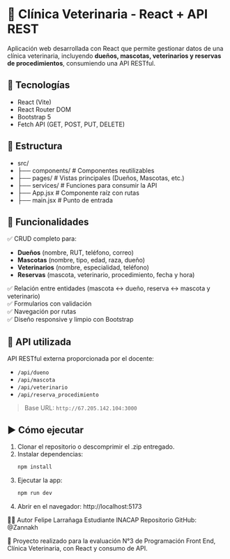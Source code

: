 # 🐾 Clínica Veterinaria - React + API REST

Aplicación web desarrollada con React que permite gestionar datos de una clínica veterinaria, incluyendo **dueños, mascotas, veterinarios y reservas de procedimientos**, consumiendo una API RESTful.

## 🚀 Tecnologías

- React (Vite)
- React Router DOM
- Bootstrap 5
- Fetch API (GET, POST, PUT, DELETE)

## 📂 Estructura

- src/
- ├── components/ # Componentes reutilizables
- ├── pages/ # Vistas principales (Dueños, Mascotas, etc.)
- ├── services/ # Funciones para consumir la API
- ├── App.jsx # Componente raíz con rutas
- ├── main.jsx # Punto de entrada


## 🧩 Funcionalidades

✅ CRUD completo para:

- **Dueños** (nombre, RUT, teléfono, correo)
- **Mascotas** (nombre, tipo, edad, raza, dueño)
- **Veterinarios** (nombre, especialidad, teléfono)
- **Reservas** (mascota, veterinario, procedimiento, fecha y hora)

✅ Relación entre entidades (mascota ↔ dueño, reserva ↔ mascota y veterinario)  
✅ Formularios con validación  
✅ Navegación por rutas  
✅ Diseño responsive y limpio con Bootstrap

## 🔗 API utilizada

API RESTful externa proporcionada por el docente:

- `/api/dueno`
- `/api/mascota`
- `/api/veterinario`
- `/api/reserva_procedimiento`

> Base URL: `http://67.205.142.104:3000`

## ▶️ Cómo ejecutar

1. Clonar el repositorio o descomprimir el .zip entregado.
2. Instalar dependencias:
   ```bash
   npm install
3. Ejecutar la app:
    ```bash
    npm run dev
4. Abrir en el navegador: http://localhost:5173

👨‍💻 Autor
Felipe Larrañaga
Estudiante INACAP
Repositorio GitHub: @Zannakh

📌 Proyecto realizado para la evaluación N°3 de Programación Front End, Clínica Veterinaria, con React y consumo de API.